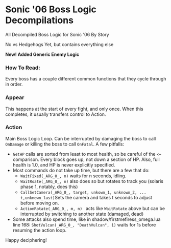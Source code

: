 


# Sonic '06 Boss Logic Decompilations

All Decompiled Boss Logic for Sonic '06 By Story

No vs Hedgehogs Yet, but contains everything else

**New! Added Generic Enemy Logic**

### How To Read:

Every boss has a couple different common functions that they cycle through in order.

### Appear

This happens at the start of every fight, and only once. When this completes, it usually transfers control to Action.

### Action

Main Boss Logic Loop.  Can be interrupted by damaging the boss to call `OnDamage` or killing the boss to call `OnFatal`.   A few pitfalls:



- `GetHP` calls are sorted from least to most health, so be careful of the `<=` comparison.  Every block goes up, not down a section of HP.  Also, full health is 1.0, and HP is never explicitly specified.
- Most commands do not take up time, but there are a few that do:
  - `WaitFixed(_ARG_0_, n)` waits for n seconds, idling.
  - `WaitRoate(_ARG_0_, n)` also does so but rotates to track you (solaris phase 1, notably, does this)
  - `CallSetCamera(_ARG_0_, target, unkown_1, unknown_2, ... t,unknown_last)`Sets the camera and takes t seconds to adjust before moving on.
  - `ActionRotate(_ARG_0_, m, n) ` acts like `WaitRotate` above but can be interrupted by switching to another state (damaged, dead)
- Some attacks also spend time, like in shadow/firstmefiress_omega.lua line 168: `ShotVulcan(_ARG_0_, "DeathVulcan", 1)` waits for 1s before resuming the action loop.

Happy deciphering!

